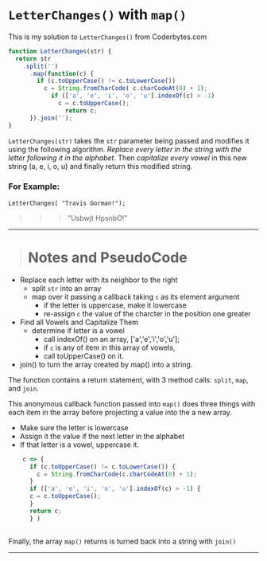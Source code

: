 # `LetterChanges()` with `map()`
This is my solution to `LetterChanges()` from Coderbytes.com

```js
function LetterChanges(str) {
  return str
    .split('')
      .map(function(c) {
        if (c.toUpperCase() != c.toLowerCase()) 
          c = String.fromCharCode( c.charCodeAt(0) + 1);
            if (['a', 'e', 'i', 'o', 'u'].indexOf(c) > -1) 
              c = c.toUpperCase();
                return c;
      }).join('');
}
```

`LetterChanges(str)` takes the `str` parameter being passed and modifies it using the following algorithm. *Replace every letter in the string with the letter following it in the alphabet*. Then *capitalize every vowel* in this new string (a, e, i, o, u) and finally return this modified string.

### For Example:

`LetterChanges( "Travis Gorman!");`
>>>"Usbwjt HpsnbO!"

___

># Notes and PseudoCode 
* Replace each letter with its neighbor to the right
  - split `str` into an array
  - map over it passing a callback taking `c` as its element argument
    + if the letter is uppercase, make it lowercase
    + re-assign `c` the value of the charcter in the position one greater 
* Find all Vowels and Capitalize Them 
  - determine if letter is a vowel
    + call indexOf() on an array, ['a','e','i','o','u'];
    + if `c` is any of item in this array of vowels,
    + call toUpperCase() on it.
* join() to turn the array created by map() into a string. 

The function contains a return statement, with 3 method calls: `split`, `map`, and `join`.  

This anonymous callback function passed into `map()` does three things with each item in the array before projecting a value into the a new array. 

* Make sure the letter is lowercase
* Assign it the value if the next letter in the alphabet
* If that letter is a vowel, uppercase it. 

```js
    c => {
      if (c.toUpperCase() != c.toLowerCase()) {
        c = String.fromCharCode(c.charCodeAt(0) + 1);
      }
      if (['a', 'e', 'i', 'o', 'u'].indexOf(c) > -1) {
      c = c.toUpperCase();
      }
      return c;
      } )
     
```
Finally, the array `map()` returns is turned back into a string with `join()`

___











